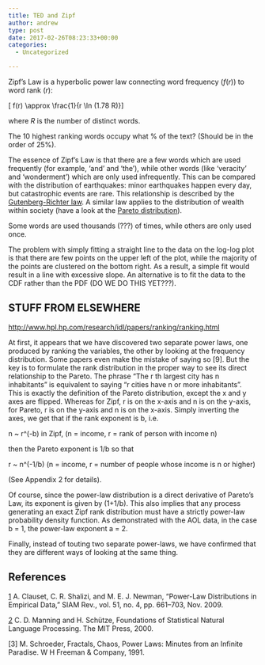 ```yaml
---
title: TED and Zipf
author: andrew
type: post
date: 2017-02-26T08:23:33+00:00
categories:
  - Uncategorized

---
```

Zipf&#8217;s Law is a hyperbolic power law connecting word frequency ($f(r)$) to word rank ($r$):

\[ f(r) \approx \frac{1}{r \ln (1.78 R)}\]

where $R$ is the number of distinct words.

The 10 highest ranking words occupy what % of the text? (Should be in the order of 25%).

The essence of Zipf&#8217;s Law is that there are a few words which are used frequently (for example, &#8216;and&#8217; and &#8216;the&#8217;), while other words (like &#8216;veracity&#8217; and &#8216;wonderment&#8217;) which are only used infrequently. This can be compared with the distribution of earthquakes: minor earthquakes happen every day, but catastrophic events are rare. This relationship is described by the [Gutenberg-Richter law][1]. A similar law applies to the distribution of wealth within society (have a look at the [Pareto distribution][2]).

Some words are used thousands (???) of times, while others are only used once.

The problem with simply fitting a straight line to the data on the log-log plot is that there are few points on the upper left of the plot, while the majority of the points are clustered on the bottom right. As a result, a simple fit would result in a line with excessive slope. An alternative is to fit the data to the CDF rather than the PDF (DO WE DO THIS YET???).

## STUFF FROM ELSEWHERE

http://www.hpl.hp.com/research/idl/papers/ranking/ranking.html

At first, it appears that we have discovered two separate power laws, one produced by ranking the variables, the other by looking at the frequency distribution. Some papers even make the mistake of saying so [9]. But the key is to formulate the rank distribution in the proper way to see its direct relationship to the Pareto. The phrase &#8220;The r th largest city has n inhabitants&#8221; is equivalent to saying &#8220;r cities have n or more inhabitants&#8221;. This is exactly the definition of the Pareto distribution, except the x and y axes are flipped. Whereas for Zipf, r is on the x-axis and n is on the y-axis, for Pareto, r is on the y-axis and n is on the x-axis. Simply inverting the axes, we get that if the rank exponent is b, i.e.
  
n ~ r^(-b) in Zipf, (n = income, r = rank of person with income n)
  
then the Pareto exponent is 1/b so that
  
r ~ n^(-1/b) (n = income, r = number of people whose income is n or higher)
  
(See Appendix 2 for details).

Of course, since the power-law distribution is a direct derivative of Pareto&#8217;s Law, its exponent is given by (1+1/b). This also implies that any process generating an exact Zipf rank distribution must have a strictly power-law probability density function. As demonstrated with the AOL data, in the case b = 1, the power-law exponent a = 2.

Finally, instead of touting two separate power-laws, we have confirmed that they are different ways of looking at the same thing.

## References

[1] A. Clauset, C. R. Shalizi, and M. E. J. Newman, “Power-Law Distributions in Empirical Data,” SIAM Rev., vol. 51, no. 4, pp. 661–703, Nov. 2009.
  
[2] C. D. Manning and H. Schütze, Foundations of Statistical Natural Language Processing. The MIT Press, 2000.
  
[3] M. Schroeder, Fractals, Chaos, Power Laws: Minutes from an Infinite Paradise. W H Freeman & Company, 1991.

 [1]: https://en.wikipedia.org/wiki/Gutenberg%E2%80%93Richter_law
 [2]: https://en.wikipedia.org/wiki/Pareto_distribution
